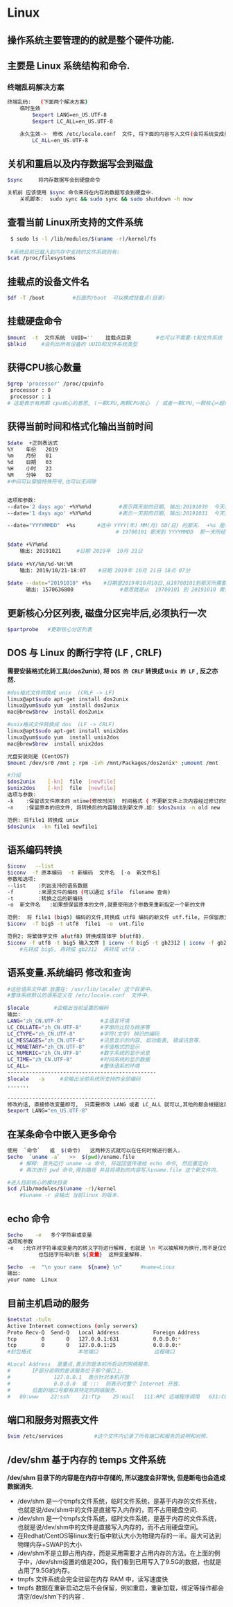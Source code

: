 
# Linux

## 操作系统主要管理的的就是整个硬件功能.

## 主要是 Linux 系统结构和命令.

### 终端乱码解决方案

```bash
终端乱码:   (下面两个解决方案)
    临时生效
        $export LANG=en_US.UTF-8
        $export LC_ALL=en_US.UTF-8

    永久生效->  修改 /etc/locale.conf  文件, 将下面的内容写入文件(会将系统变成英文)
        LC_ALL=en_US.UTF-8
```

## 关机和重启以及内存数据写会到磁盘

```bash
$sync     将内存数据写会到硬盘命令

关机前 应该使用 $sync 命令来将在内存的数据写会到硬盘中.
    关机脚本:  sudo sync && sudo sync && sudo shutdown -h now
```

## 查看当前 Linux所支持的文件系统

```bash
 $ sudo ls -l /lib/modules/$(uname -r)/kernel/fs
 
 #系统目前已载入到内存中支持的文件系统则有:
$cat /proc/filesystems
```

## 挂载点的设备文件名

```bash
$df -T /boot         #后面的/boot  可以换成挂载点(目录)
```

## 挂载硬盘命令

```bash
$mount  -t  文件系统  UUID=''    挂载点目录        #也可以不需要-t和文件系统
$blkid     #会列出所有设备的 UUID和文件系统类型
```

## 获得CPU核心数量

```bash
$grep 'processor' /proc/cpuinfo
 processor : 0
 processor : 1
# 这是表示有两颗 cpu核心的意思, (一颗CPU,两颗CPU核心  / 或者一颗CPU,一颗核心<超线程>)
```

## 获得当前时间和格式化输出当前时间

```bash
$date  +正则表达式
%Y    年份   2019
%m    月份   01
%d    日期   03
%H    小时   23
%M    分钟   02
#中间可以穿插特殊符号,也可以无间隙


选项和参数:
--date='2 days ago' +%Y%m%d         #表示两天前的日期, 输出:20191030  今天是20191101
--date='1 days ago' +%Y%m%d         #表示一天前的日期, 输出:20191031  今天是20191101

--date="YYYYMMDD"  +%s	     #选中 YYYY(年) MM(月) DD(日) 的那天.  +%s 是转换成距离从
			                       # 19700101 那天到 YYYYMMDD  那一天所经过的秒数.

$date +%Y%m%d
    输出: 20191021     #日期 2019年  10月 21日
    
$date +%Y/%m/%d-%H:%M
    输出: 2019/10/21-18:07    #日期 2019年 10月 21日 18点 07分
    
$date --date="20191010" +%s    #日期是2019年10月10日,从19700101到那天所需要的秒数
	  输出: 1570636800               #意思就是从  19700101 到 20191010 需要经过这么多秒


```

## 更新核心分区列表, 磁盘分区完毕后,必须执行一次

```bash
$partprobe   #更新核心分区列表
```

## **DOS 与 Linux 的断行字符 \(LF , CRLF\)**

**需要安装格式化转工具\(dos2unix\), 将 `DOS 的 CRLF` 转换成 `Unix 的 LF` , 反之亦然.**

```bash
#dos格式文件转换成 unix  (CRLF -> LF)
linux@apt$sudo apt-get install dos2unix
linux@yum$sudo yum  install dos2unix
mac@brew$brew  install dos2unix

#unix格式文件转换成 dos  (LF -> CRLF)
linux@apt$sudo apt-get install unix2dos
linux@yum$sudo yum  install unix2dos
mac@brew$brew  install unix2dos

光盘安装则是 (CentOS7)
$mount /dev/sr0 /mnt ; rpm -ivh /mnt/Packages/dos2unix* ;umount /mnt 

#介绍
$dos2unix    [-kn]  file  [newfile]
$unix2dos    [-kn]  file  [newfile]
选项与参数:
-k    :保留该文件原本的 mtime(修改时间)  时间格式 ( 不更新文件上次内容经过修订的时间)
-n    :保留原本的旧文件, 将转换后的内容输出到新文件.如: $dos2unix -n old new

范例: 将file1 转换成 unix
$dos2unix  -kn file1 newfile1
```

## 语系编码转换

```bash
$iconv   --list
$iconv  -f 原本编码  -t 新编码  文件名  [-o  新文件名]
参数和选项:
--list    :列出支持的语系数据
-f        :来源文件的编码 (可以通过 $file  filename 查询)
-t        :转换之后的新编码
-o  新文件名   :如果想保留原本的文件,就要使用这个参数来重新指定一个新的文件

范例:  将 file1 (big5) 编码的文件,转换成 utf8 编码的新文件 utf.file, 并保留原文件.
$iconv  -f big5 -t utf8  file1  -o  unt.file

范例2: 将繁体字文件 a(utf8) 转换成简体字 b(utf8). 
$iconv -f utf8 -t big5 输入文件 | iconv -f big5 -t gb2312 | iconv -f gb2312 -t utf8 -o 输出文件
    #先转成 big5, 再转成 gb2312  再转成 utf8 .
```

## 语系变量.系统编码 修改和查询

```bash
#这些语系文件都 放置在: /usr/lib/locale/ 这个目录中。
#整体系统默认的语系定义在 /etc/locale.conf  文件中.

$locale        #会输出当前设置的编码
输出:
LANG="zh_CN.UTF-8"            #主语言环境
LC_COLLATE="zh_CN.UTF-8"      #字串的比较与排序等
LC_CTYPE="zh_CN.UTF-8"        #字符(文字) 辨识的编码
LC_MESSAGES="zh_CN.UTF-8"     #讯息显示的内容, 如功能表, 错误讯息等.
LC_MONETARY="zh_CN.UTF-8"     #币值格式的显示
LC_NUMERIC="zh_CN.UTF-8"      #数字系统的显示讯息
LC_TIME="zh_CN.UTF-8"         #时间系统的显示数据
LC_ALL=                       #整体语系的环境
------------------------------------------------
$locale   -a     #会输出当前系统所支持的全部编码
.......

------------------------------------------------
修改的话, 直接修改变量即可,  只需要修改 LANG 或者 LC_ALL 就可以,其他的都会根据这两个进行变化.
$export LANG="en_US.UTF-8"
```

## 在某条命令中嵌入更多命令

```bash
使用  `命令`   或  $(命令)   这两种方式就可以在任何时候进行嵌入.
$echo  `uname -a`   >>  $(pwd)/uname.file
    # 解释: 首先运行 uname -a 命令, 将返回值传递给 echo 命令, 然后重定向
    # 再次进行 pwd 命令,得到路径 并且将得到的内容写入uname.file 这个新文件内.

#进入目前核心的模块目录
$cd /lib/modules/$(uname -r)/kernel    
    #$uname -r 会输出 当前linux 的版本.
```



## echo 命令

```bash
$echo    -e   多个字符串或变量
选项和参数
-e   :允许对字符串或变量内的转义字符进行解释, 也就是 \n 可以被解释为换行,而不是仅仅输出成文本
		  也包括字符串内嵌 ${变量}  这种变量解释.

$echo  -e  "\n your name  ${name} \n"      #name=Linux
输出: 
your name  Linux
```



## 目前主机启动的服务

```bash
$netstat -tuln
Active Internet connections (only servers)
Proto Recv-Q  Send-Q   Local Address           Foreign Address         State      
tcp        0       0   127.0.0.1:631           0.0.0.0:*               LISTEN     
tcp        0       0   127.0.0.1:25            0.0.0.0:*               LISTEN   
#封包格式               本地端口                  远程端口                 是否监听

#Local Address  是重点,表示的是本机所启动的网络服务.
#	    IP部分说明的是该服务位于那个接口上.
#	           127.0.0.1  表示针对本机开放
#	           0.0.0.0  或 :::  则表示对整个 Internet 开放.
#	    后面的端口号都有其特定的网络服务.
#   80:www    22:ssh    21:ftp    25:mail   111:RPC 远端程序调用   631:CUPS 打印服务功能
```

## 端口和服务对照表文件

```bash
$vim /etc/services          #这个文件内记录了所有端口和服务的说明和对照.
```

## /dev/shm 基于内存的 temps 文件系统

**/dev/shm 目录下的内容是在内存中存储的, 所以速度会非常快, 但是断电也会造成数据消失.**

- /dev/shm 是一个tmpfs文件系统，临时文件系统，是基于内存的文件系统，也就是说/dev/shm中的文件是直接写入内存的，而不占用硬盘空间.
- /dev/shm 是一个tmpfs文件系统，临时文件系统，是基于内存的文件系统，也就是说/dev/shm中的文件是直接写入内存的，而不占用硬盘空间。
- 在Redhat/CentOS等linux发行版中默认大小为物理内存的一半。最大可达到 物理内存+SWAP的大小
- /dev/shm不是立即占用内存，而是采用需要才占用内存的方法。在上面的例子中，/dev/shm设置的值是20G，我们看到已用写入了9.5G的数据，也就是占用了9.5G的内存。 
- tmpfs 文件系统会完全驻留在内存 RAM 中，读写速度快 
- tmpfs 数据在重新启动之后不会保留，例如重启，重新加载，绑定等操作都会清空/dev/shm下的内容 .









